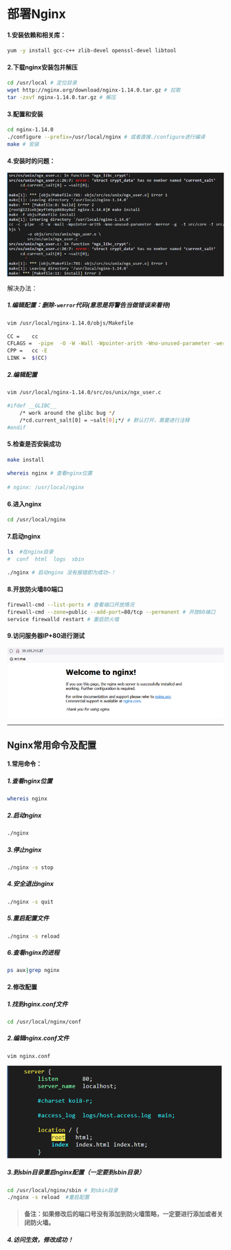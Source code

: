 # 部署Nginx

#### 1.安装依赖和相关库：

```sh
yum -y install gcc-c++ zlib-devel openssl-devel libtool
```

#### 2.下载nginx安装包并解压

```sh
cd /usr/local # 定位目录
wget http://nginx.org/download/nginx-1.14.0.tar.gz # 拉取
tar -zxvf nginx-1.14.0.tar.gz # 解压
```

#### 3.配置和安装

```sh
cd nginx-1.14.0
./configure --prefix=/usr/local/nginx # 或者直接./configure进行编译
make # 安装
```

#### 4.安装时的问题：

![image-20221221171336081](images/image-20221221171336081.png)

解决办法：

##### 1.编辑配置：删除`-werror`代码(意思是将警告当做错误来看待)

```sh
vim /usr/local/nginx-1.14.0/objs/Makefile
```

```sh
CC =    cc
CFLAGS =  -pipe  -O -W -Wall -Wpointer-arith -Wno-unused-parameter -werror -g
CPP =   cc -E
LINK =  $(CC)
```

##### 2.编辑配置

```sh
vim /usr/local/nginx-1.14.0/src/os/unix/ngx_user.c
```

```sh
#ifdef __GLIBC__
    /* work around the glibc bug */
    /*cd.current_salt[0] = ~salt[0];*/ # 默认打开，需要进行注释
#endif
```

#### 5.检查是否安装成功

```sh
make install
```

```sh
whereis nginx # 查看nginx位置

# nginx: /usr/local/nginx
```

#### 6.进入nginx

```sh
cd /usr/local/nginx
```

#### 7.启动nginx

```sh
ls  #在nginx目录
#  conf  html  logs  sbin
```

```sh
./nginx # 启动nginx 没有报错即为成功~！
```

#### 8.开放防火墙80端口

```sh
firewall-cmd --list-ports # 查看端口开放情况
firewall-cmd --zone=public --add-port=80/tcp --permanent # 开放80端口
service firewalld restart # 重启防火墙
```

#### 9.访问服务器IP+80进行测试

![image-20221221173046827](images/image-20221221173046827.png)

------

## Nginx常用命令及配置

#### 1.常用命令：

##### 1.查看nginx位置

```sh
whereis nginx
```

##### 2.启动nginx

```sh
./nginx
```

##### 3.停止nginx

```sh
./nginx -s stop
```

##### 4.安全退出nginx

```sh
./nginx -s quit
```

##### 5.重启配置文件

```sh
./nginx -s reload
```

##### 6.查看nginx的进程

```sh
ps aux|grep nginx
```

#### 2.修改配置

##### 1.找到nginx.conf文件

```sh
cd /usr/local/nginx/conf
```

##### 2.编辑nginx.conf文件

```sh
vim nginx.conf
```

![image-20221221173814325](images/image-20221221173814325.png)

##### 3.到sbin目录重启nginx配置（一定要到sbin目录）

```sh
cd /usr/local/nginx/sbin # 到sbin目录
./nginx -s reload  #重启配置
```

> #### 备注：如果修改后的端口号没有添加到防火墙策略，一定要进行添加或者关闭防火墙。

##### 4.访问生效，修改成功！